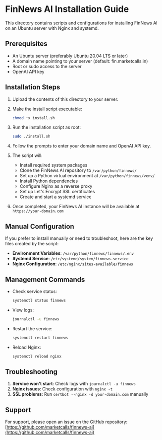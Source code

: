 # FinNews AI Installation Guide

This directory contains scripts and configurations for installing FinNews AI on an Ubuntu server with Nginx and systemd.

## Prerequisites

- An Ubuntu server (preferably Ubuntu 20.04 LTS or later)
- A domain name pointing to your server (default: fin.marketcalls.in)
- Root or sudo access to the server
- OpenAI API key

## Installation Steps

1. Upload the contents of this directory to your server.

2. Make the install script executable:
   ```bash
   chmod +x install.sh
   ```

3. Run the installation script as root:
   ```bash
   sudo ./install.sh
   ```

4. Follow the prompts to enter your domain name and OpenAI API key.

5. The script will:
   - Install required system packages
   - Clone the FinNews AI repository to `/var/python/finnews/`
   - Set up a Python virtual environment at `/var/python/finnews/venv/`
   - Install Python dependencies
   - Configure Nginx as a reverse proxy
   - Set up Let's Encrypt SSL certificates
   - Create and start a systemd service

6. Once completed, your FinNews AI instance will be available at `https://your-domain.com`

## Manual Configuration

If you prefer to install manually or need to troubleshoot, here are the key files created by the script:

- **Environment Variables**: `/var/python/finnews/finnews/.env`
- **Systemd Service**: `/etc/systemd/system/finnews.service`
- **Nginx Configuration**: `/etc/nginx/sites-available/finnews`

## Management Commands

- Check service status:
  ```bash
  systemctl status finnews
  ```

- View logs:
  ```bash
  journalctl -u finnews
  ```

- Restart the service:
  ```bash
  systemctl restart finnews
  ```

- Reload Nginx:
  ```bash
  systemctl reload nginx
  ```

## Troubleshooting

1. **Service won't start**: Check logs with `journalctl -u finnews`
2. **Nginx issues**: Check configuration with `nginx -t`
3. **SSL problems**: Run `certbot --nginx -d your-domain.com` manually

## Support

For support, please open an issue on the GitHub repository:
[https://github.com/marketcalls/finnews-ai](https://github.com/marketcalls/finnews-ai)
